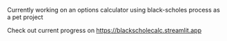 Currently working on an options calculator using black-scholes process as a pet project

Check out current progress on https://blackscholecalc.streamlit.app
